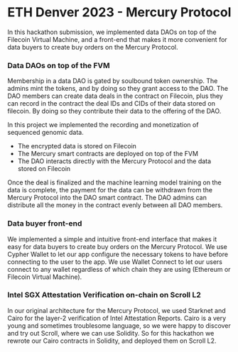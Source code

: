 # ETH Denver 2023 - Mercury Protocol

In this hackathon submission, we implemented data DAOs on top of the Filecoin Virtual Machine, and a front-end that makes it more convenient for data buyers to create buy orders on the Mercury Protocol.

### Data DAOs on top of the FVM
Membership in a data DAO is gated by soulbound token ownership. The admins mint the tokens, and by doing so they grant access to the DAO. The DAO members can create data deals in the contract on Filecoin, plus they can record in the contract the deal IDs and CIDs of their data stored on filecoin. By doing so they contribute their data to the offering of the DAO.

In this project we implemented the recording and monetization of sequenced genomic data.
- The encrypted data is stored on Filecoin
- The Mercury smart contracts are deployed on top of the FVM
- The DAO interacts directly with the Mercury Protocol and the data stored on Filecoin

Once the deal is finalized and the machine learning model training on the data is complete, the payment for the data can be withdrawn from the Mercury Protocol into the DAO smart contract. The DAO admins can distribute all the money in the contract evenly between all DAO members.

### Data buyer front-end
We implemented a simple and intuitive front-end interface that makes it easy for data buyers to create buy orders on the Mercury Protocol. We use Cypher Wallet to let our app configure the necessary tokens to have before connecting to the user to the app. We use Wallet Connect to let our users connect to any wallet regardless of which chain they are using (Ethereum or Filecoin Virtual Machine).

### Intel SGX Attestation Verification on-chain on Scroll L2
In our original architecture for the Mercury Protocol, we used Starknet and Cairo for the layer-2 verification of Intel Attestation Reports. Cairo is a very young and sometimes troublesome language, so we were happy to discover and try out Scroll, where we can use Solidity. So for this hackathon we rewrote our Cairo contracts in Solidity, and deployed them on Scroll L2.